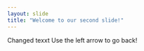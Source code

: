 ```yaml
---
layout: slide
title: "Welcome to our second slide!"
---
```

Changed texxt
Use the left arrow to go back!
